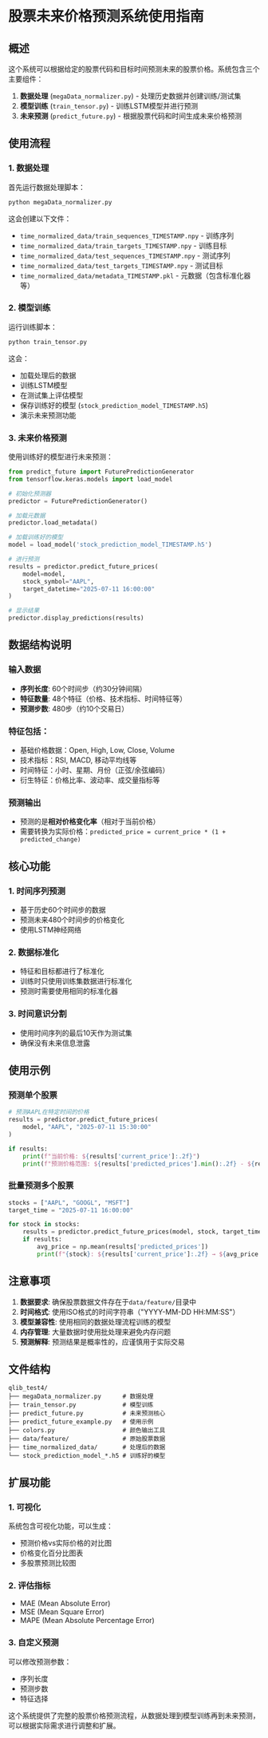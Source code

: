 # 股票未来价格预测系统使用指南

## 概述
这个系统可以根据给定的股票代码和目标时间预测未来的股票价格。系统包含三个主要组件：

1. **数据处理** (`megaData_normalizer.py`) - 处理历史数据并创建训练/测试集
2. **模型训练** (`train_tensor.py`) - 训练LSTM模型并进行预测
3. **未来预测** (`predict_future.py`) - 根据股票代码和时间生成未来价格预测

## 使用流程

### 1. 数据处理
首先运行数据处理脚本：
```bash
python megaData_normalizer.py
```

这会创建以下文件：
- `time_normalized_data/train_sequences_TIMESTAMP.npy` - 训练序列
- `time_normalized_data/train_targets_TIMESTAMP.npy` - 训练目标
- `time_normalized_data/test_sequences_TIMESTAMP.npy` - 测试序列
- `time_normalized_data/test_targets_TIMESTAMP.npy` - 测试目标
- `time_normalized_data/metadata_TIMESTAMP.pkl` - 元数据（包含标准化器等）

### 2. 模型训练
运行训练脚本：
```bash
python train_tensor.py
```

这会：
- 加载处理后的数据
- 训练LSTM模型
- 在测试集上评估模型
- 保存训练好的模型 (`stock_prediction_model_TIMESTAMP.h5`)
- 演示未来预测功能

### 3. 未来价格预测
使用训练好的模型进行未来预测：

```python
from predict_future import FuturePredictionGenerator
from tensorflow.keras.models import load_model

# 初始化预测器
predictor = FuturePredictionGenerator()

# 加载元数据
predictor.load_metadata()

# 加载训练好的模型
model = load_model('stock_prediction_model_TIMESTAMP.h5')

# 进行预测
results = predictor.predict_future_prices(
    model=model,
    stock_symbol="AAPL",
    target_datetime="2025-07-11 16:00:00"
)

# 显示结果
predictor.display_predictions(results)
```

## 数据结构说明

### 输入数据
- **序列长度**: 60个时间步（约30分钟间隔）
- **特征数量**: 48个特征（价格、技术指标、时间特征等）
- **预测步数**: 480步（约10个交易日）

### 特征包括：
- 基础价格数据：Open, High, Low, Close, Volume
- 技术指标：RSI, MACD, 移动平均线等
- 时间特征：小时、星期、月份（正弦/余弦编码）
- 衍生特征：价格比率、波动率、成交量指标等

### 预测输出
- 预测的是**相对价格变化率**（相对于当前价格）
- 需要转换为实际价格：`predicted_price = current_price * (1 + predicted_change)`

## 核心功能

### 1. 时间序列预测
- 基于历史60个时间步的数据
- 预测未来480个时间步的价格变化
- 使用LSTM神经网络

### 2. 数据标准化
- 特征和目标都进行了标准化
- 训练时只使用训练集数据进行标准化
- 预测时需要使用相同的标准化器

### 3. 时间意识分割
- 使用时间序列的最后10天作为测试集
- 确保没有未来信息泄露

## 使用示例

### 预测单个股票
```python
# 预测AAPL在特定时间的价格
results = predictor.predict_future_prices(
    model, "AAPL", "2025-07-11 15:30:00"
)

if results:
    print(f"当前价格: ${results['current_price']:.2f}")
    print(f"预测价格范围: ${results['predicted_prices'].min():.2f} - ${results['predicted_prices'].max():.2f}")
```

### 批量预测多个股票
```python
stocks = ["AAPL", "GOOGL", "MSFT"]
target_time = "2025-07-11 16:00:00"

for stock in stocks:
    results = predictor.predict_future_prices(model, stock, target_time)
    if results:
        avg_price = np.mean(results['predicted_prices'])
        print(f"{stock}: ${results['current_price']:.2f} → ${avg_price:.2f}")
```

## 注意事项

1. **数据要求**: 确保股票数据文件存在于`data/feature/`目录中
2. **时间格式**: 使用ISO格式的时间字符串（"YYYY-MM-DD HH:MM:SS"）
3. **模型兼容性**: 使用相同的数据处理流程训练的模型
4. **内存管理**: 大量数据时使用批处理来避免内存问题
5. **预测解释**: 预测结果是概率性的，应谨慎用于实际交易

## 文件结构
```
qlib_test4/
├── megaData_normalizer.py      # 数据处理
├── train_tensor.py             # 模型训练
├── predict_future.py           # 未来预测核心
├── predict_future_example.py   # 使用示例
├── colors.py                   # 颜色输出工具
├── data/feature/               # 原始股票数据
├── time_normalized_data/       # 处理后的数据
└── stock_prediction_model_*.h5 # 训练好的模型
```

## 扩展功能

### 1. 可视化
系统包含可视化功能，可以生成：
- 预测价格vs实际价格的对比图
- 价格变化百分比图表
- 多股票预测比较图

### 2. 评估指标
- MAE (Mean Absolute Error)
- MSE (Mean Square Error)
- MAPE (Mean Absolute Percentage Error)

### 3. 自定义预测
可以修改预测参数：
- 序列长度
- 预测步数
- 特征选择

这个系统提供了完整的股票价格预测流程，从数据处理到模型训练再到未来预测，可以根据实际需求进行调整和扩展。
